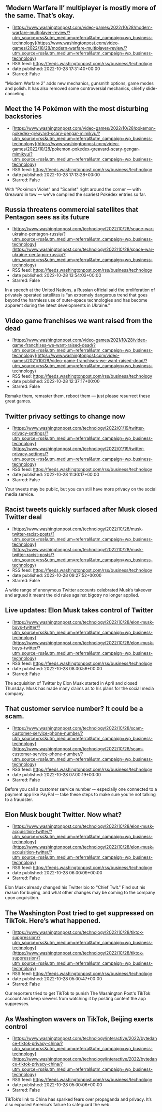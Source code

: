 ## ‘Modern Warfare II’ multiplayer is mostly more of the same. That’s okay.
 - [https://www.washingtonpost.com/video-games/2022/10/28/modern-warfare-multiplayer-review/?utm_source=rss&utm_medium=referral&utm_campaign=wp_business-technology](https://www.washingtonpost.com/video-games/2022/10/28/modern-warfare-multiplayer-review/?utm_source=rss&utm_medium=referral&utm_campaign=wp_business-technology)
 - RSS feed: https://feeds.washingtonpost.com/rss/business/technology
 - date published: 2022-10-28 17:31:40+00:00
 - Starred: False

“Modern Warfare 2” adds new mechanics, gunsmith options, game modes and polish. It has also removed some controversial mechanics, chiefly slide-canceling.

## Meet the 14 Pokémon with the most disturbing backstories
 - [https://www.washingtonpost.com/video-games/2022/10/28/pokemon-pokedex-greavard-scary-gengar-mimikyu/?utm_source=rss&utm_medium=referral&utm_campaign=wp_business-technology](https://www.washingtonpost.com/video-games/2022/10/28/pokemon-pokedex-greavard-scary-gengar-mimikyu/?utm_source=rss&utm_medium=referral&utm_campaign=wp_business-technology)
 - RSS feed: https://feeds.washingtonpost.com/rss/business/technology
 - date published: 2022-10-28 17:13:28+00:00
 - Starred: False

With "Pokémon Violet" and "Scarlet" right around the corner — with Greavard in tow — we've compiled the scariest Pokédex entries so far.

## Russia threatens commercial satellites that Pentagon sees as its future
 - [https://www.washingtonpost.com/technology/2022/10/28/space-war-ukraine-pentagon-russia/?utm_source=rss&utm_medium=referral&utm_campaign=wp_business-technology](https://www.washingtonpost.com/technology/2022/10/28/space-war-ukraine-pentagon-russia/?utm_source=rss&utm_medium=referral&utm_campaign=wp_business-technology)
 - RSS feed: https://feeds.washingtonpost.com/rss/business/technology
 - date published: 2022-10-28 13:54:03+00:00
 - Starred: False

In a speech at the United Nations, a Russian official said the proliferation of privately operated satellites is “an extremely dangerous trend that goes beyond the harmless use of outer-space technologies and has become apparent during the latest developments in Ukraine.”

## Video game franchises we want raised from the dead
 - [https://www.washingtonpost.com/video-games/2021/10/28/video-game-franchises-we-want-raised-dead/?utm_source=rss&utm_medium=referral&utm_campaign=wp_business-technology](https://www.washingtonpost.com/video-games/2021/10/28/video-game-franchises-we-want-raised-dead/?utm_source=rss&utm_medium=referral&utm_campaign=wp_business-technology)
 - RSS feed: https://feeds.washingtonpost.com/rss/business/technology
 - date published: 2022-10-28 12:37:17+00:00
 - Starred: False

Remake them, remaster them, reboot them — just please resurrect these great games.

## Twitter privacy settings to change now
 - [https://www.washingtonpost.com/technology/2022/01/19/twitter-privacy-settings/?utm_source=rss&utm_medium=referral&utm_campaign=wp_business-technology](https://www.washingtonpost.com/technology/2022/01/19/twitter-privacy-settings/?utm_source=rss&utm_medium=referral&utm_campaign=wp_business-technology)
 - RSS feed: https://feeds.washingtonpost.com/rss/business/technology
 - date published: 2022-10-28 11:30:17+00:00
 - Starred: False

Your tweets may be public, but you can still have more privacy on the social media service.

## Racist tweets quickly surfaced after Musk closed Twitter deal
 - [https://www.washingtonpost.com/technology/2022/10/28/musk-twitter-racist-posts/?utm_source=rss&utm_medium=referral&utm_campaign=wp_business-technology](https://www.washingtonpost.com/technology/2022/10/28/musk-twitter-racist-posts/?utm_source=rss&utm_medium=referral&utm_campaign=wp_business-technology)
 - RSS feed: https://feeds.washingtonpost.com/rss/business/technology
 - date published: 2022-10-28 09:27:52+00:00
 - Starred: False

A wide range of anonymous Twitter accounts celebrated Musk’s takeover and argued it meant the old rules against bigotry no longer applied.

## Live updates: Elon Musk takes control of Twitter
 - [https://www.washingtonpost.com/technology/2022/10/28/elon-musk-buys-twitter/?utm_source=rss&utm_medium=referral&utm_campaign=wp_business-technology](https://www.washingtonpost.com/technology/2022/10/28/elon-musk-buys-twitter/?utm_source=rss&utm_medium=referral&utm_campaign=wp_business-technology)
 - RSS feed: https://feeds.washingtonpost.com/rss/business/technology
 - date published: 2022-10-28 08:00:59+00:00
 - Starred: False

The acquisition of Twitter by Elon Musk started in April and closed Thursday. Musk has made many claims as to his plans for the social media company.

## That customer service number? It could be a scam.
 - [https://www.washingtonpost.com/technology/2022/10/28/scam-customer-service-phone-number/?utm_source=rss&utm_medium=referral&utm_campaign=wp_business-technology](https://www.washingtonpost.com/technology/2022/10/28/scam-customer-service-phone-number/?utm_source=rss&utm_medium=referral&utm_campaign=wp_business-technology)
 - RSS feed: https://feeds.washingtonpost.com/rss/business/technology
 - date published: 2022-10-28 07:00:19+00:00
 - Starred: False

Before you call a customer service number -- especially one connected to a payment app like PayPal -- take these steps to make sure you're not talking to a fraudster.

## Elon Musk bought Twitter. Now what?
 - [https://www.washingtonpost.com/technology/2022/10/28/elon-musk-acquisition-twitter/?utm_source=rss&utm_medium=referral&utm_campaign=wp_business-technology](https://www.washingtonpost.com/technology/2022/10/28/elon-musk-acquisition-twitter/?utm_source=rss&utm_medium=referral&utm_campaign=wp_business-technology)
 - RSS feed: https://feeds.washingtonpost.com/rss/business/technology
 - date published: 2022-10-28 06:00:09+00:00
 - Starred: False

Elon Musk already changed his Twitter bio to "Chief Twit." Find out his reason for buying, and what other changes may be coming to the company upon acquisition.

## The Washington Post tried to get suppressed on TikTok. Here’s what happened.
 - [https://www.washingtonpost.com/technology/2022/10/28/tiktok-suppression/?utm_source=rss&utm_medium=referral&utm_campaign=wp_business-technology](https://www.washingtonpost.com/technology/2022/10/28/tiktok-suppression/?utm_source=rss&utm_medium=referral&utm_campaign=wp_business-technology)
 - RSS feed: https://feeds.washingtonpost.com/rss/business/technology
 - date published: 2022-10-28 05:00:47+00:00
 - Starred: False

Our reporters tried to get TikTok to punish The Washington Post's TikTok account and keep viewers from watching it by posting content the app suppresses.

## As Washington wavers on TikTok, Beijing exerts control
 - [https://www.washingtonpost.com/technology/interactive/2022/bytedance-tiktok-privacy-china/?utm_source=rss&utm_medium=referral&utm_campaign=wp_business-technology](https://www.washingtonpost.com/technology/interactive/2022/bytedance-tiktok-privacy-china/?utm_source=rss&utm_medium=referral&utm_campaign=wp_business-technology)
 - RSS feed: https://feeds.washingtonpost.com/rss/business/technology
 - date published: 2022-10-28 05:00:06+00:00
 - Starred: False

TikTok’s link to China has sparked fears over propaganda and privacy. It’s also exposed America’s failure to safeguard the web.
